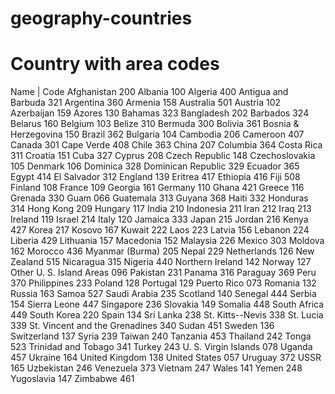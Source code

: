 # geography-countries

#	Country	with area codes
Name | Code
Afghanistan 200
Albania 100
Algeria 400
Antigua and Barbuda 321
Argentina 360
Armenia 158
Australia 501
Austria 102
Azerbaijan 159
Azores 130
Bahamas 323
Bangladesh 202
Barbados 324
Belarus 160
Belgium 103
Belize 310
Bermuda 300
Bolivia 361
Bosnia & Herzegovina 150
Brazil 362
Bulgaria 104
Cambodia 206
Cameroon 407
Canada 301
Cape Verde 408
Chile 363
China 207
Columbia 364
Costa Rica 311
Croatia 151
Cuba 327
Cyprus 208
Czech Republic 148
Czechoslovakia 105
Denmark 106
Dominica 328
Dominican Republic 329
Ecuador 365
Egypt 414
El Salvador 312
England 139
Eritrea 417
Ethiopia 416
Fiji 508
Finland 108
France 109
Georgia 161
Germany 110
Ghana 421
Greece 116
Grenada 330
Guam 066
Guatemala 313
Guyana 368
Haiti 332
Honduras 314
Hong Kong 209
Hungary 117
India 210
Indonesia 211
Iran 212
Iraq 213
Ireland 119
Israel 214
Italy 120
Jamaica 333
Japan 215
Jordan 216
Kenya 427
Korea 217
Kosovo 167
Kuwait 222
Laos 223
Latvia 156
Lebanon 224
Liberia 429
Lithuania 157
Macedonia 152
Malaysia 226
Mexico 303
Moldova 162
Morocco 436
Myanmar (Burma) 205
Nepal 229
Netherlands 126
New Zealand 515
Nicaragua 315
Nigeria 440
Northern Ireland 142
Norway 127
Other U. S. Island Areas 096
Pakistan 231
Panama 316
Paraguay 369
Peru 370
Philippines 233
Poland 128
Portugal 129
Puerto Rico 073
Romania 132
Russia 163
Samoa 527
Saudi Arabia 235
Scotland 140
Senegal 444
Serbia 154
Sierra Leone 447
Singapore 236
Slovakia 149
Somalia 448
South Africa 449
South Korea 220
Spain 134
Sri Lanka 238
St. Kitts--Nevis 338
St. Lucia 339
St. Vincent and the Grenadines 340
Sudan 451
Sweden 136
Switzerland 137
Syria 239
Taiwan 240
Tanzania 453
Thailand 242
Tonga 523
Trinidad and Tobago 341
Turkey 243
U. S. Virgin Islands 078
Uganda 457
Ukraine 164
United Kingdom 138
United States 057
Uruguay 372
USSR 165
Uzbekistan 246
Venezuela 373
Vietnam 247
Wales 141
Yemen 248
Yugoslavia 147
Zimbabwe 461